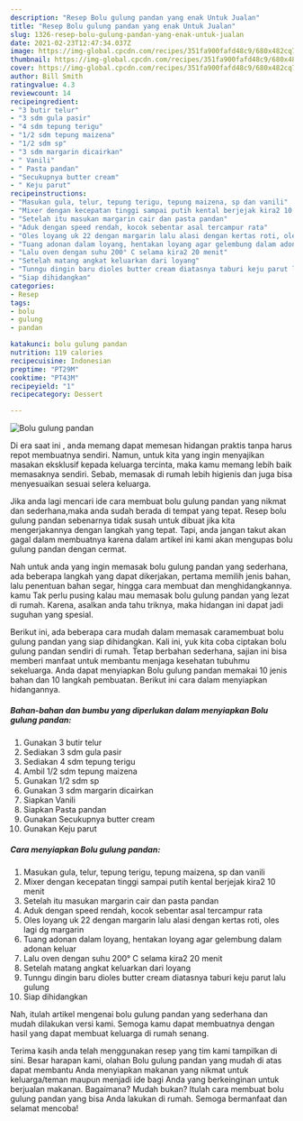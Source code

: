 ```yaml
---
description: "Resep Bolu gulung pandan yang enak Untuk Jualan"
title: "Resep Bolu gulung pandan yang enak Untuk Jualan"
slug: 1326-resep-bolu-gulung-pandan-yang-enak-untuk-jualan
date: 2021-02-23T12:47:34.037Z
image: https://img-global.cpcdn.com/recipes/351fa900fafd48c9/680x482cq70/bolu-gulung-pandan-foto-resep-utama.jpg
thumbnail: https://img-global.cpcdn.com/recipes/351fa900fafd48c9/680x482cq70/bolu-gulung-pandan-foto-resep-utama.jpg
cover: https://img-global.cpcdn.com/recipes/351fa900fafd48c9/680x482cq70/bolu-gulung-pandan-foto-resep-utama.jpg
author: Bill Smith
ratingvalue: 4.3
reviewcount: 14
recipeingredient:
- "3 butir telur"
- "3 sdm gula pasir"
- "4 sdm tepung terigu"
- "1/2 sdm tepung maizena"
- "1/2 sdm sp"
- "3 sdm margarin dicairkan"
- " Vanili"
- " Pasta pandan"
- "Secukupnya butter cream"
- " Keju parut"
recipeinstructions:
- "Masukan gula, telur, tepung terigu, tepung maizena, sp dan vanili"
- "Mixer dengan kecepatan tinggi sampai putih kental berjejak kira2 10 menit"
- "Setelah itu masukan margarin cair dan pasta pandan"
- "Aduk dengan speed rendah, kocok sebentar asal tercampur rata"
- "Oles loyang uk 22 dengan margarin lalu alasi dengan kertas roti, oles lagi dg margarin"
- "Tuang adonan dalam loyang, hentakan loyang agar gelembung dalam adonan keluar"
- "Lalu oven dengan suhu 200° C selama kira2 20 menit"
- "Setelah matang angkat keluarkan dari loyang"
- "Tunngu dingin baru dioles butter cream diatasnya taburi keju parut lalu gulung"
- "Siap dihidangkan"
categories:
- Resep
tags:
- bolu
- gulung
- pandan

katakunci: bolu gulung pandan 
nutrition: 119 calories
recipecuisine: Indonesian
preptime: "PT29M"
cooktime: "PT43M"
recipeyield: "1"
recipecategory: Dessert

---
```



![Bolu gulung pandan](https://img-global.cpcdn.com/recipes/351fa900fafd48c9/680x482cq70/bolu-gulung-pandan-foto-resep-utama.jpg)

Di era  saat ini , anda memang dapat memesan hidangan praktis tanpa harus repot membuatnya sendiri. Namun, untuk kita yang ingin menyajikan masakan eksklusif kepada keluarga tercinta, maka kamu memang lebih baik memasaknya sendiri. Sebab, memasak di rumah lebih higienis dan juga bisa menyesuaikan sesuai selera keluarga.

Jika anda lagi mencari ide cara membuat bolu gulung pandan yang nikmat dan sederhana,maka anda sudah berada di tempat yang tepat. Resep bolu gulung pandan  sebenarnya tidak susah untuk dibuat jika kita mengerjakannya dengan langkah yang tepat. Tapi, anda jangan takut akan gagal dalam membuatnya 
karena dalam artikel ini kami akan mengupas bolu gulung pandan dengan cermat.  



Nah untuk anda yang ingin memasak bolu gulung pandan yang sederhana, ada beberapa langkah yang dapat dikerjakan, pertama memilih jenis bahan, lalu penentuan bahan segar, hingga cara membuat dan menghidangkannya. kamu Tak perlu pusing kalau mau memasak bolu gulung pandan yang lezat di rumah. Karena, asalkan anda  tahu triknya, maka hidangan ini dapat jadi suguhan yang spesial.

Berikut ini, ada beberapa cara mudah dalam memasak caramembuat bolu gulung pandan yang siap dihidangkan. Kali ini, yuk kita coba ciptakan bolu gulung pandan sendiri di rumah. Tetap berbahan sederhana, sajian ini bisa memberi manfaat untuk membantu menjaga kesehatan tubuhmu sekeluarga. Anda dapat menyiapkan Bolu gulung pandan memakai 10 jenis bahan dan 10 langkah pembuatan. Berikut ini cara dalam menyiapkan hidangannya.

<!--inarticleads1-->

##### Bahan-bahan dan bumbu yang diperlukan dalam menyiapkan Bolu gulung pandan:

1. Gunakan 3 butir telur
1. Sediakan 3 sdm gula pasir
1. Sediakan 4 sdm tepung terigu
1. Ambil 1/2 sdm tepung maizena
1. Gunakan 1/2 sdm sp
1. Gunakan 3 sdm margarin dicairkan
1. Siapkan  Vanili
1. Siapkan  Pasta pandan
1. Gunakan Secukupnya butter cream
1. Gunakan  Keju parut




<!--inarticleads2-->

##### Cara menyiapkan Bolu gulung pandan:

1. Masukan gula, telur, tepung terigu, tepung maizena, sp dan vanili
1. Mixer dengan kecepatan tinggi sampai putih kental berjejak kira2 10 menit
1. Setelah itu masukan margarin cair dan pasta pandan
1. Aduk dengan speed rendah, kocok sebentar asal tercampur rata
1. Oles loyang uk 22 dengan margarin lalu alasi dengan kertas roti, oles lagi dg margarin
1. Tuang adonan dalam loyang, hentakan loyang agar gelembung dalam adonan keluar
1. Lalu oven dengan suhu 200° C selama kira2 20 menit
1. Setelah matang angkat keluarkan dari loyang
1. Tunngu dingin baru dioles butter cream diatasnya taburi keju parut lalu gulung
1. Siap dihidangkan




Nah, itulah artikel mengenai  bolu gulung pandan  yang sederhana dan mudah dilakukan versi kami. Semoga kamu dapat membuatnya dengan hasil yang dapat membuat keluarga di rumah senang. 

Terima kasih anda telah menggunakan resep yang tim kami tampilkan di sini. Besar harapan kami, olahan  Bolu gulung pandan yang mudah di atas dapat membantu Anda menyiapkan makanan yang nikmat untuk keluarga/teman maupun menjadi ide bagi Anda yang berkeinginan untuk berjualan makanan. Bagaimana? Mudah bukan? Itulah cara membuat bolu gulung pandan yang bisa Anda lakukan di rumah. Semoga bermanfaat dan selamat mencoba!

